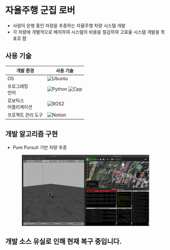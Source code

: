 # 자율주행 군집 로버
* 사람이 운행 중인 차량을 추종하는 자율주행 차량 시스템 개발
* 각 차량에 개별적으로 배치하여 시스템의 비용을 절감하여 고효율 시스템 개발을 목표로 함

## 사용 기술
|개발 환경 | 사용 기술|
|---|---|
|OS|  ![Ubuntu](https://img.shields.io/badge/Ubuntu-E95420?style=for-the-badge&logo=ubuntu&logoColor=white)|
| 프로그래밍 <br/> 언어 | ![Python](https://img.shields.io/badge/python-3670A0?style=for-the-badge&logo=python&logoColor=ffdd54) ![Cpp](https://img.shields.io/badge/C++-00599C?style=for-the-badge&logo=Cplusplus&logoColor=white) |
| 로보틱스 <br/> 어플리케이션 | ![ROS2](https://img.shields.io/badge/ROS2-22314E?logo=ros&logoColor=fff&style=for-the-badge) |
| 프로젝트 관리 도구 | ![Notion](https://img.shields.io/badge/Notion-000000?style=for-the-badge&logo=Notion&logoColor=white) |

## 개발 알고리즘 구현
* Pure Pursuit 기반 차량 추종

<p align="center">
    <img src="ASSET/PP.gif">
</p>

## 개발 소스 유실로 인해 현재 복구 중입니다.
